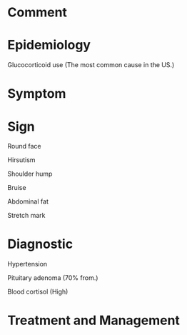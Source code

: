# Comment

# Epidemiology

Glucocorticoid use
(The most common cause in the US.)

# Symptom

# Sign

Round face

Hirsutism

Shoulder hump

Bruise

Abdominal fat

Stretch mark

# Diagnostic

Hypertension

Pituitary adenoma
(70% from.)

Blood cortisol
(High)

# Treatment and Management
